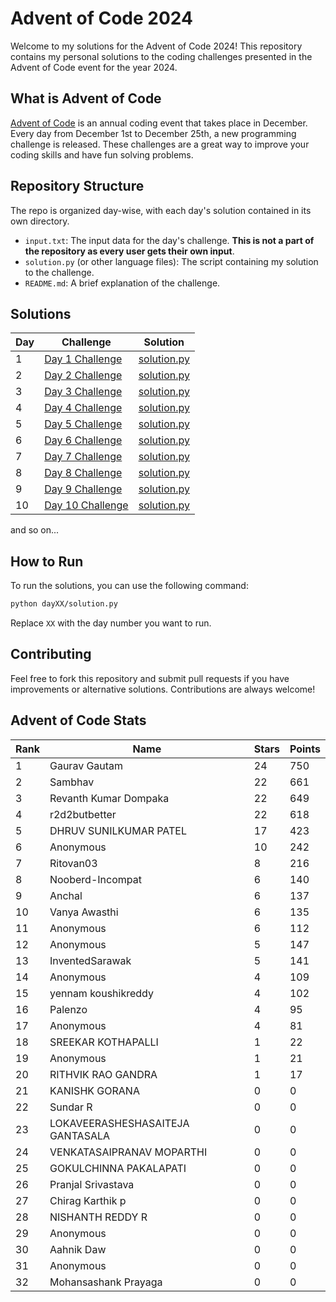 # Advent of Code 2024

Welcome to my solutions for the Advent of Code 2024! This repository contains my personal solutions to the coding challenges presented in the Advent of Code event for the year 2024.

## What is Advent of Code

[Advent of Code](https://adventofcode.com/) is an annual coding event that takes place in December. Every day from December 1st to December 25th, a new programming challenge is released. These challenges are a great way to improve your coding skills and have fun solving problems.

## Repository Structure

The repo is organized day-wise, with each day's solution contained in its own directory.

- `input.txt`: The input data for the day's challenge. **This is not a part of the repository as every user gets their own input**.
- `solution.py` (or other language files): The script containing my solution to the challenge.
- `README.md`: A brief explanation of the challenge.
## Solutions

| Day | Challenge | Solution |
| --- | --------- | -------- |
| 1   | [Day 1 Challenge](https://adventofcode.com/2024/day/1) | [solution.py](./day01/day1.py) |
| 2   | [Day 2 Challenge](https://adventofcode.com/2024/day/2) | [solution.py](./day02/day2.py) |
| 3   | [Day 3 Challenge](https://adventofcode.com/2024/day/3) | [solution.py](./day03/day3.py) |
| 4   | [Day 4 Challenge](https://adventofcode.com/2024/day/4) | [solution.py](./day04/day4.py) |
| 5   | [Day 5 Challenge](https://adventofcode.com/2024/day/5) | [solution.py](./day05/day5.py) |
| 6   | [Day 6 Challenge](https://adventofcode.com/2024/day/6) | [solution.py](./day06/day6.py) |
| 7   | [Day 7 Challenge](https://adventofcode.com/2024/day/7) | [solution.py](./day07/day7.py) |
| 8   | [Day 8 Challenge](https://adventofcode.com/2024/day/8) | [solution.py](./day08/day8.py) |
| 9   | [Day 9 Challenge](https://adventofcode.com/2024/day/9) | [solution.py](./day09/day9.py) |
| 10   | [Day 10 Challenge](https://adventofcode.com/2024/day/10) | [solution.py](./day10/day10.py) |

and so on...

## How to Run

To run the solutions, you can use the following command:

```bash
python dayXX/solution.py
```

Replace `XX` with the day number you want to run.

## Contributing
Feel free to fork this repository and submit pull requests if you have improvements or alternative solutions. Contributions are always welcome!


<!-- AOC-STATS-START -->
## Advent of Code Stats

| Rank | Name | Stars | Points |
|------|------|-------|--------|
| 1 | Gaurav Gautam | 24 | 750 |
| 2 | Sambhav | 22 | 661 |
| 3 | Revanth Kumar Dompaka | 22 | 649 |
| 4 | r2d2butbetter | 22 | 618 |
| 5 | DHRUV SUNILKUMAR PATEL | 17 | 423 |
| 6 | Anonymous | 10 | 242 |
| 7 | Ritovan03 | 8 | 216 |
| 8 | Nooberd-Incompat | 6 | 140 |
| 9 | Anchal | 6 | 137 |
| 10 | Vanya Awasthi  | 6 | 135 |
| 11 | Anonymous | 6 | 112 |
| 12 | Anonymous | 5 | 147 |
| 13 | InventedSarawak | 5 | 141 |
| 14 | Anonymous | 4 | 109 |
| 15 | yennam koushikreddy | 4 | 102 |
| 16 | Palenzo | 4 | 95 |
| 17 | Anonymous | 4 | 81 |
| 18 | SREEKAR KOTHAPALLI | 1 | 22 |
| 19 | Anonymous | 1 | 21 |
| 20 | RITHVIK RAO GANDRA | 1 | 17 |
| 21 | KANISHK GORANA | 0 | 0 |
| 22 | Sundar R | 0 | 0 |
| 23 | LOKAVEERASHESHASAITEJA GANTASALA | 0 | 0 |
| 24 | VENKATASAIPRANAV MOPARTHI | 0 | 0 |
| 25 | GOKULCHINNA PAKALAPATI | 0 | 0 |
| 26 | Pranjal Srivastava | 0 | 0 |
| 27 | Chirag Karthik p | 0 | 0 |
| 28 | NISHANTH REDDY R | 0 | 0 |
| 29 | Anonymous | 0 | 0 |
| 30 | Aahnik Daw | 0 | 0 |
| 31 | Anonymous | 0 | 0 |
| 32 | Mohansashank Prayaga | 0 | 0 |
<!-- AOC-STATS-END -->

